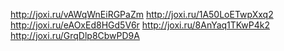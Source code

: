 http://joxi.ru/vAWqWnEiRGPaZm http://joxi.ru/1A50LoETwpXxq2
http://joxi.ru/eAOxEd8HGd5V6r http://joxi.ru/8AnYaq1TKwP4k2
http://joxi.ru/GrqDlp8CbwPD9A
